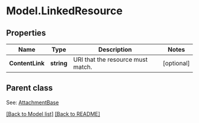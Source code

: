 # Model.LinkedResource
## Properties
Name | Type | Description | Notes
------------ | ------------- | ------------- | -------------
**ContentLink** | **string** | URI that the resource must match.              | [optional] 

## Parent class

See: [AttachmentBase](AttachmentBase.md)

[[Back to Model list]](Models.doc) [[Back to README]](README.md)


